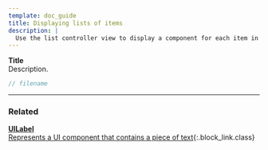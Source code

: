```yaml
---
template: doc_guide
title: Displaying lists of items
description: |
  Use the list controller view to display a component for each item in a list.
---
```


<section>

**Title**<br>
Description.

</section>

```typescript
// filename
```

---

<footer>

### Related

[**UILabel**<br>Represents a UI component that contains a piece of text](/docs/ref/UILabel){:.block_link.class}

</footer>
